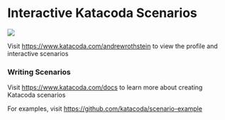 # Interactive Katacoda Scenarios

[![](http://shields.katacoda.com/katacoda/andrewrothstein/count.svg)](https://www.katacoda.com/andrewrothstein "Get your profile on Katacoda.com")

Visit https://www.katacoda.com/andrewrothstein to view the profile and interactive scenarios

### Writing Scenarios
Visit https://www.katacoda.com/docs to learn more about creating Katacoda scenarios

For examples, visit https://github.com/katacoda/scenario-example
